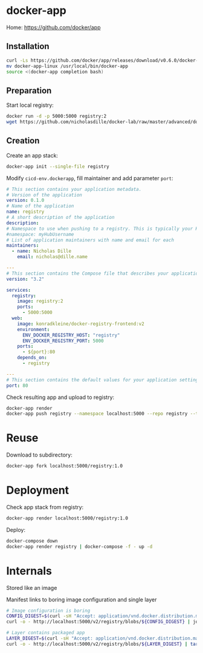 # docker-app

Home: https://github.com/docker/app

## Installation

```bash
curl -Ls https://github.com/docker/app/releases/download/v0.6.0/docker-app-linux.tar.gz | tar -xvz
mv docker-app-linux /usr/local/bin/docker-app
source <(docker-app completion bash)
```

## Preparation

Start local registry:

```bash
docker run -d -p 5000:5000 registry:2
wget https://github.com/nicholasdille/docker-lab/raw/master/advanced/docker-compose/docker-compose.yml
```

## Creation

Create an app stack:

```bash
docker-app init --single-file registry
```

Modify `cicd-env.dockerapp`, fill maintainer and add parameter `port`:

```yaml
# This section contains your application metadata.
# Version of the application
version: 0.1.0
# Name of the application
name: registry
# A short description of the application
description:
# Namespace to use when pushing to a registry. This is typically your Hub username.
#namespace: myHubUsername
# List of application maintainers with name and email for each
maintainers:
  - name: Nicholas Dille
    email: nicholas@dille.name

---
# This section contains the Compose file that describes your application services.
version: "3.2"

services:
  registry:
    image: registry:2
    ports:
      - 5000:5000
  web:
    image: konradkleine/docker-registry-frontend:v2
    environment:
      ENV_DOCKER_REGISTRY_HOST: "registry"
      ENV_DOCKER_REGISTRY_PORT: 5000
    ports:
      - ${port}:80
    depends_on:
      - registry

---
# This section contains the default values for your application settings.
port: 80
```

Check resulting app and upload to registry:

```bash
docker-app render
docker-app push registry --namespace localhost:5000 --repo registry --tag 1.0
```

# Reuse

Download to subdirectory:

```bash
docker-app fork localhost:5000/registry:1.0
```

# Deployment

Check app stack from registry:

```bash
docker-app render localhost:5000/registry:1.0
```

Deploy:

```bash
docker-compose down
docker-app render registry | docker-compose -f - up -d
```

# Internals

Stored like an image

Manifest links to boring image configuration and single layer

```bash
# Image configuration is boring
CONFIG_DIGEST=$(curl -sH "Accept: application/vnd.docker.distribution.manifest.v2+json" http://localhost:5000/v2/registry/manifests/1.0 | jq --raw-output '.config.digest')
curl -o - http://localhost:5000/v2/registry/blobs/${CONFIG_DIGEST} | jq

# Layer contains packaged app
LAYER_DIGEST=$(curl -sH "Accept: application/vnd.docker.distribution.manifest.v2+json" http://localhost:5000/v2/registry/manifests/1.0 | jq --raw-output '.layers[0].digest')
curl -o - http://localhost:5000/v2/registry/blobs/${LAYER_DIGEST} | tar -tvz
```